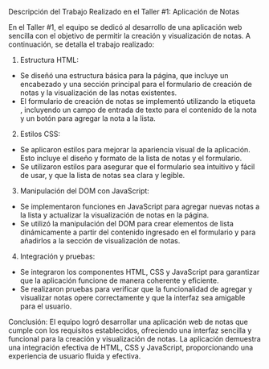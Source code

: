 Descripción del Trabajo Realizado en el Taller #1: Aplicación de Notas

En el Taller #1, el equipo se dedicó al desarrollo de una aplicación web sencilla con el objetivo de permitir la creación y visualización de notas. A continuación, se detalla el trabajo realizado:

1. Estructura HTML:
- Se diseñó una estructura básica para la página, que incluye un encabezado y una sección principal para el formulario de creación de notas y la visualización de las notas existentes.
- El formulario de creación de notas se implementó utilizando la etiqueta <form>, incluyendo un campo de entrada de texto para el contenido de la nota y un botón para agregar la nota a la lista.

2. Estilos CSS:
- Se aplicaron estilos para mejorar la apariencia visual de la aplicación. Esto incluye el diseño y formato de la lista de notas y el formulario.
- Se utilizaron estilos para asegurar que el formulario sea intuitivo y fácil de usar, y que la lista de notas sea clara y legible.

3. Manipulación del DOM con JavaScript:
- Se implementaron funciones en JavaScript para agregar nuevas notas a la lista y actualizar la visualización de notas en la página.
- Se utilizó la manipulación del DOM para crear elementos de lista dinámicamente a partir del contenido ingresado en el formulario y para añadirlos a la sección de visualización de notas.

4. Integración y pruebas:
- Se integraron los componentes HTML, CSS y JavaScript para garantizar que la aplicación funcione de manera coherente y eficiente.
- Se realizaron pruebas para verificar que la funcionalidad de agregar y visualizar notas opere correctamente y que la interfaz sea amigable para el usuario.

Conclusión:
El equipo logró desarrollar una aplicación web de notas que cumple con los requisitos establecidos, ofreciendo una interfaz sencilla y funcional para la creación y visualización de notas. La aplicación demuestra una integración efectiva de HTML, CSS y JavaScript, proporcionando una experiencia de usuario fluida y efectiva.
